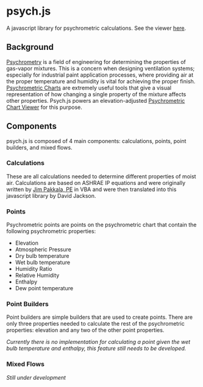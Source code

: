 # psych.js
A javascript library for psychrometric calculations. See the viewer [here](https://david-jackson.github.io/psych.js/viewer).

## Background
[Psychrometry](https://en.wikipedia.org/wiki/Psychrometrics) is a field of engineering for determining the properties of gas-vapor mixtures. This is a concern when designing ventilation systems; especially for industrial paint application processes, where providing air at the proper temperature and humidity is vital for achieving the proper finish. [Psychrometric Charts](https://en.wikipedia.org/wiki/Psychrometrics#Psychrometric_charts) are extremely useful tools that give a visual representation of how changing a single property of the mixture affects other properties. Psych.js powers an elevation-adjusted [Psychrometric Chart Viewer](https://david-jackson.github.io/psych.js/viewer) for this purpose.

## Components

psych.js is composed of 4 main components: calculations, points, point builders, and mixed flows.

### Calculations 

These are all calculations needed to determine different properties of moist air. Calculations are based on ASHRAE IP equations and were originally written by [Jim Pakkala, PE](https://www.linkedin.com/in/jimpakkala) in VBA and were then translated into this javascript library by David Jackson. 

### Points 

Psychrometric points are points on the psychrometric chart that contain the following psychrometric properties:
- Elevation
- Atmospheric Pressure
- Dry bulb temperature
- Wet bulb temperature
- Humidity Ratio
- Relative Humidity
- Enthalpy
- Dew point temperature

### Point Builders

Point builders are simple builders that are used to create points. There are only three properties needed to calculate the rest of the psychrometric properties: elevation and any two of the other point properties.

*Currently there is no implementation for calculating a point given the wet bulb temperature and enthalpy, this feature still needs to be developed.*

### Mixed Flows

*Still under development*
